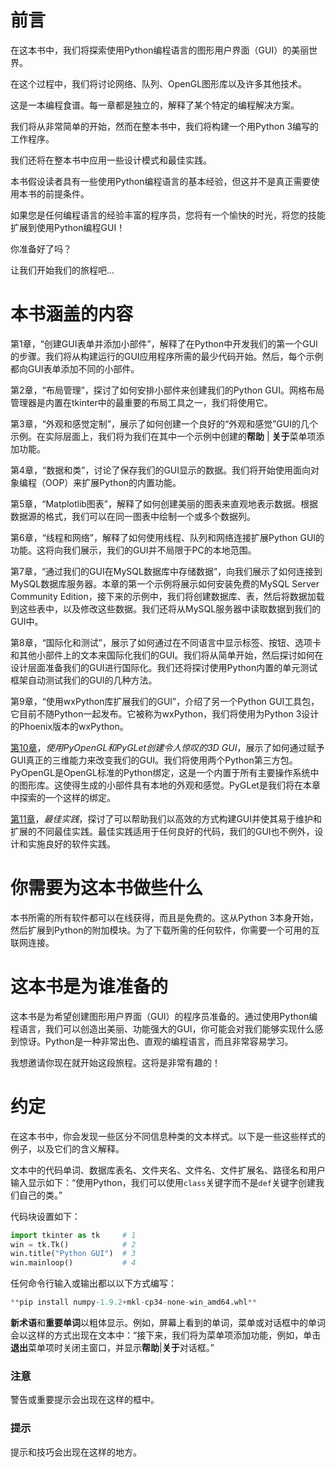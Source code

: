 # 前言

在这本书中，我们将探索使用Python编程语言的图形用户界面（GUI）的美丽世界。

在这个过程中，我们将讨论网络、队列、OpenGL图形库以及许多其他技术。

这是一本编程食谱。每一章都是独立的，解释了某个特定的编程解决方案。

我们将从非常简单的开始，然而在整本书中，我们将构建一个用Python 3编写的工作程序。

我们还将在整本书中应用一些设计模式和最佳实践。

本书假设读者具有一些使用Python编程语言的基本经验，但这并不是真正需要使用本书的前提条件。

如果您是任何编程语言的经验丰富的程序员，您将有一个愉快的时光，将您的技能扩展到使用Python编程GUI！

你准备好了吗？

让我们开始我们的旅程吧...

# 本书涵盖的内容

第1章，“创建GUI表单并添加小部件”，解释了在Python中开发我们的第一个GUI的步骤。我们将从构建运行的GUI应用程序所需的最少代码开始。然后，每个示例都向GUI表单添加不同的小部件。

第2章，“布局管理”，探讨了如何安排小部件来创建我们的Python GUI。网格布局管理器是内置在tkinter中的最重要的布局工具之一，我们将使用它。

第3章，“外观和感觉定制”，展示了如何创建一个良好的“外观和感觉”GUI的几个示例。在实际层面上，我们将为我们在其中一个示例中创建的**帮助** | **关于**菜单项添加功能。

第4章，“数据和类”，讨论了保存我们的GUI显示的数据。我们将开始使用面向对象编程（OOP）来扩展Python的内置功能。

第5章，“Matplotlib图表”，解释了如何创建美丽的图表来直观地表示数据。根据数据源的格式，我们可以在同一图表中绘制一个或多个数据列。

第6章，“线程和网络”，解释了如何使用线程、队列和网络连接扩展Python GUI的功能。这将向我们展示，我们的GUI并不局限于PC的本地范围。

第7章，“通过我们的GUI在MySQL数据库中存储数据”，向我们展示了如何连接到MySQL数据库服务器。本章的第一个示例将展示如何安装免费的MySQL Server Community Edition，接下来的示例中，我们将创建数据库、表，然后将数据加载到这些表中，以及修改这些数据。我们还将从MySQL服务器中读取数据到我们的GUI中。

第8章，“国际化和测试”，展示了如何通过在不同语言中显示标签、按钮、选项卡和其他小部件上的文本来国际化我们的GUI。我们将从简单开始，然后探讨如何在设计层面准备我们的GUI进行国际化。我们还将探讨使用Python内置的单元测试框架自动测试我们的GUI的几种方法。

第9章，“使用wxPython库扩展我们的GUI”，介绍了另一个Python GUI工具包，它目前不随Python一起发布。它被称为wxPython，我们将使用为Python 3设计的Phoenix版本的wxPython。

[第10章](ch10.html "第10章。使用PyOpenGL和PyGLet创建令人惊叹的3D GUI")，*使用PyOpenGL和PyGLet创建令人惊叹的3D GUI*，展示了如何通过赋予GUI真正的三维能力来改变我们的GUI。我们将使用两个Python第三方包。PyOpenGL是OpenGL标准的Python绑定，这是一个内置于所有主要操作系统中的图形库。这使得生成的小部件具有本地的外观和感觉。PyGLet是我们将在本章中探索的一个这样的绑定。

[第11章](ch11.html "第11章。最佳实践")，*最佳实践*，探讨了可以帮助我们以高效的方式构建GUI并使其易于维护和扩展的不同最佳实践。最佳实践适用于任何良好的代码，我们的GUI也不例外，设计和实施良好的软件实践。

# 你需要为这本书做些什么

本书所需的所有软件都可以在线获得，而且是免费的。这从Python 3本身开始，然后扩展到Python的附加模块。为了下载所需的任何软件，你需要一个可用的互联网连接。

# 这本书是为谁准备的

这本书是为希望创建图形用户界面（GUI）的程序员准备的。通过使用Python编程语言，我们可以创造出美丽、功能强大的GUI，你可能会对我们能够实现什么感到惊讶。Python是一种非常出色、直观的编程语言，而且非常容易学习。

我想邀请你现在就开始这段旅程。这将是非常有趣的！

# 约定

在这本书中，你会发现一些区分不同信息种类的文本样式。以下是一些这些样式的例子，以及它们的含义解释。

文本中的代码单词、数据库表名、文件夹名、文件名、文件扩展名、路径名和用户输入显示如下：“使用Python，我们可以使用`class`关键字而不是`def`关键字创建我们自己的类。”

代码块设置如下：

```py
import tkinter as tk     # 1
win = tk.Tk()            # 2
win.title("Python GUI")  # 3
win.mainloop()           # 4
```

任何命令行输入或输出都以以下方式编写：

```py
**pip install numpy-1.9.2+mkl-cp34-none-win_amd64.whl**

```

**新术语**和**重要单词**以粗体显示。例如，屏幕上看到的单词，菜单或对话框中的单词会以这样的方式出现在文本中：“接下来，我们将为菜单项添加功能，例如，单击**退出**菜单项时关闭主窗口，并显示**帮助**|**关于**对话框。”

### 注意

警告或重要提示会出现在这样的框中。

### 提示

提示和技巧会出现在这样的地方。

